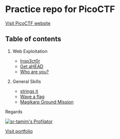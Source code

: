 # Practice repo for PicoCTF
[Visit PicoCTF website](https://picoctf.org)

## Table of contents
1. Web Exploitation
   - [Insp3ct0r](Insp3ct0r.md)
   - [Get aHEAD](Get_aHEAD.md)
   - [Who are you?](Who_are_you.md)

2. General Skills
   - [strings it](strings_it.md)
   - [Wave a flag](Wave_a_flag.md)
   - [Magikarp Ground Mission](Magikarp_Ground_Mission.md)


Regards

[![sr-tamim's Profilator](https://profilator.deno.dev/sr-tamim?v=1.0.0.alpha.4)](https://github.com/sr-tamim)

[Visit portfolio](https://sr-tamim.vercel.app)
